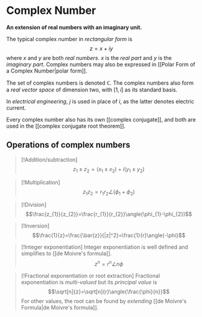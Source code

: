 # Complex Number
**An extension of real numbers with an imaginary unit.**

The typical complex number in *rectangular form* is
$$z=x+iy$$
where $x$ and $y$ are both *real numbers*. $x$ is the *real part* and $y$ is the *imaginary part*. Complex numbers may also be expressed in [[Polar Form of a Complex Number|polar form]].

The set of complex numbers is denoted $\mathbb{C}$. The complex numbers also form a *real vector space* of dimension two, with $[1,i]$ as its standard basis.

In *electrical engineering*, $j$ is used in place of $i$, as the latter denotes electric current.

Every complex number also has its own [[complex conjugate]], and both are used in the [[complex conjugate root theorem]].

## Operations of complex numbers
> [!Addition/subtraction]
$$z_{1}\pm z_{2}=(x_{1}\pm x_{2})+i(y_{1}\pm y_{2})$$

> [!Multiplication]
$$z_{1}z_{2}=r_{1}r_{2}\angle(\phi_{1}+\phi_{2})$$

> [!Division]
$$\frac{z_{1}}{z_{2}}=\frac{r_{1}}{r_{2}}\angle(\phi_{1}-\phi_{2})$$

> [!Inversion]
$$\frac{1}{z}=\frac{\bar{z}}{|z|^2}=\frac{1}{r}\angle{-\phi}$$

> [!Integer exponentiation]
Integer exponentiation is well defined and simplifies to [[de Moivre's formula]].
> $$z^{n}=r^{n}\angle n\phi$$

> [!Fractional exponentiation or root extraction]
Fractional exponentiation is *multi-valued* but its *principal value* is
$$\sqrt[n]{z}=\sqrt[n]{r}\angle{\frac{\phi}{n}}$$
For other values, the root can be found by *extending* [[de Moivre's Formula|de Moivre's formula]].